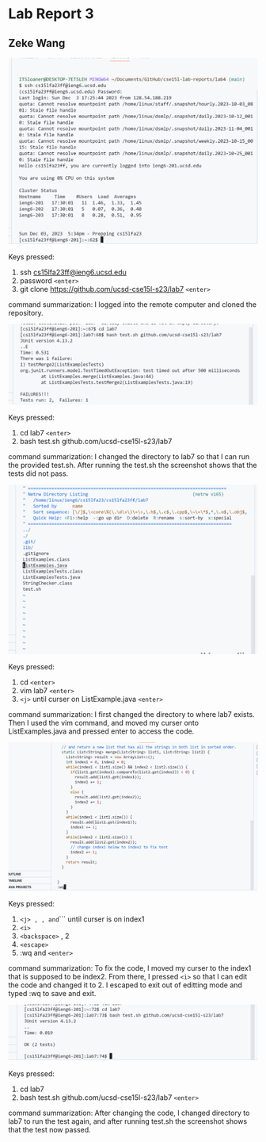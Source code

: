 
# Lab Report  3
## Zeke Wang

![Image](lab41.png)

Keys pressed:
1. ssh cs15lfa23ff@ieng6.ucsd.edu
2. password ```<enter>```
3. git clone https://github.com/ucsd-cse15l-s23/lab7 ```<enter>```

command summarization: I logged into the remote computer and cloned the repository. 

![Image](lab42.png)

Keys pressed:
1. cd lab7 ```<enter>```
2. bash test.sh github.com/ucsd-cse15l-s23/lab7 <enter>

command summarization: I changed the directory to lab7 so that I can run the provided test.sh. After running the test.sh the screenshot shows that the tests did not pass. 

![Image](lab43.png)

Keys pressed:
1. cd ```<enter>```
2. vim lab7 ```<enter>```
3. ```<j>``` until curser on ListExample.java ```<enter>```

command summarization: I first changed the directory to where lab7 exists. Then I used the vim command, and moved my curser onto ListExamples.java and pressed enter to access the code. 

![Image](lab44.png)

Keys pressed:
1. ```<j> , ```<k>``` , and ```<l>``` until curser is on index1
2. ```<i>```
3. ```<backspace>``` , 2
5. ```<escape>```
6. :wq and ```<enter>```

command summarization: To fix the code, I moved my curser to the index1 that is supposed to be index2. From there, I pressed ```<i>``` so that I can edit the code and changed it to 2. I escaped to exit out of editting mode and typed :wq to save and exit. 

![Image](lab45.png)

Keys pressed:
1. cd lab7
2. bash test.sh github.com/ucsd-cse15l-s23/lab7 ```<enter>```

command summarization: After changing the code, I changed directory to lab7 to run the test again, and after running test.sh the screenshot shows that the test now passed. 
